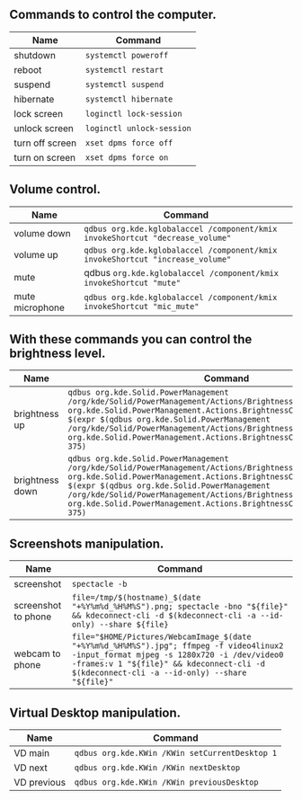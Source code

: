 ## Commands to control the computer.

Name | Command 
------------ | -------------
shutdown | `systemctl poweroff`   
reboot | `systemctl restart`
suspend | `systemctl suspend`
hibernate | `systemctl hibernate`
lock screen | `loginctl lock-session`
unlock screen | `loginctl unlock-session`
turn off screen | `xset dpms force off`
turn on screen | `xset dpms force on`

## Volume control.
Name | Command 
------------ | -------------
volume down | `qdbus org.kde.kglobalaccel /component/kmix invokeShortcut "decrease_volume"`
volume up | `qdbus org.kde.kglobalaccel /component/kmix invokeShortcut "increase_volume"`
mute | qdbus `org.kde.kglobalaccel /component/kmix invokeShortcut "mute"`
mute microphone | `qdbus org.kde.kglobalaccel /component/kmix invokeShortcut "mic_mute"`

## With these commands you can control the brightness level.
Name | Command 
------------ | -------------
brightness up | `qdbus org.kde.Solid.PowerManagement /org/kde/Solid/PowerManagement/Actions/BrightnessControl org.kde.Solid.PowerManagement.Actions.BrightnessControl.setBrightness $(expr $(qdbus org.kde.Solid.PowerManagement /org/kde/Solid/PowerManagement/Actions/BrightnessControl org.kde.Solid.PowerManagement.Actions.BrightnessControl.brightness) + 375)`
brightness down | `qdbus org.kde.Solid.PowerManagement /org/kde/Solid/PowerManagement/Actions/BrightnessControl org.kde.Solid.PowerManagement.Actions.BrightnessControl.setBrightness $(expr $(qdbus org.kde.Solid.PowerManagement /org/kde/Solid/PowerManagement/Actions/BrightnessControl org.kde.Solid.PowerManagement.Actions.BrightnessControl.brightness) - 375)`

## Screenshots manipulation.
Name | Command 
------------ | -------------
screenshot | `spectacle -b`
screenshot to phone | `file=/tmp/$(hostname)_$(date "+%Y%m%d_%H%M%S").png; spectacle -bno "${file}" && kdeconnect-cli -d $(kdeconnect-cli -a --id-only) --share ${file}`
webcam to phone | `file="$HOME/Pictures/WebcamImage_$(date "+%Y%m%d_%H%M%S").jpg"; ffmpeg -f video4linux2 -input_format mjpeg -s 1280x720 -i /dev/video0 -frames:v 1 "${file}" && kdeconnect-cli -d $(kdeconnect-cli -a --id-only) --share "${file}"`

## Virtual Desktop manipulation.
Name | Command
------------ | -------------
VD main | `qdbus org.kde.KWin /KWin setCurrentDesktop 1`
VD next | `qdbus org.kde.KWin /KWin nextDesktop`
VD previous | `qdbus org.kde.KWin /KWin previousDesktop`
